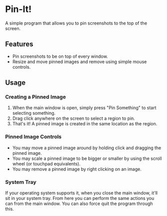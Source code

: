 # Pin-It!
A simple program that allows you to pin screenshots to the top of the screen.

## Features
- Pin screenshots to be on top of every window.
- Resize and move pinned images and remove using simple mouse controls.

## Usage
### Creating a Pinned Image
1. When the main window is open, simply press "Pin Something" to start selecting something.
2. Drag click anywhere on the screen to select a region to pin.
3. That's it! A pinned image is created in the same location as the region.

### Pinned Image Controls
- You may move a pinned image around by holding click and dragging the pinned image.
- You may scale a pinned image to be bigger or smaller by using the scroll wheel (or touchpad equivalents).
- You may remove a pinned image by right clicking on an image.

### System Tray
If your operating system supports it, when you close the main window, it'll sit in your system tray. From here you can perform the same actions you can from the main window. You can also force quit the program through this.

